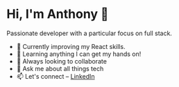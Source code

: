 # Hi, I'm Anthony 👋

Passionate developer with a particular focus on full stack.

- 🔭 Currently improving my React skills.
- 🌱 Learning anything I can get my hands on!
- 👯 Always looking to collaborate
- 💬 Ask me about all things tech
- 📫 Let's connect – [LinkedIn](https://www.linkedin.com/in/anthony3m) 
